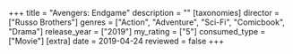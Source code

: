 +++
title = "Avengers: Endgame"
description = ""
[taxonomies]
director = ["Russo Brothers"] 
genres = ["Action", "Adventure", "Sci-Fi", "Comicbook", "Drama"]
release_year = ["2019"]
my_rating = ["5"]
consumed_type = ["Movie"]
[extra]
date = 2019-04-24
reviewed = false
+++
